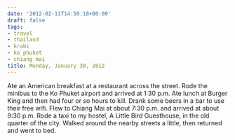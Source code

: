```yaml
---
date: '2012-02-11T14:50:18+00:00'
draft: false
tags:
- travel
- thailand
- krabi
- ko phuket
- chiang mai
title: Monday, January 30, 2012
---
```


Ate an American breakfast at a restaurant across the street. Rode the minibus to the Ko Phuket airport and arrived at 1:30 p.m. Ate lunch at Burger King and then had four or so hours to kill. Drank some beers in a bar to use their free wifi. Flew to Chiang Mai at about 7:30 p.m. and arrived at about 9:30 p.m. Rode a taxi to my hostel, A Little Bird Guesthouse, in the old quarter of the city. Walked around the nearby streets a little, then returned and went to bed.
